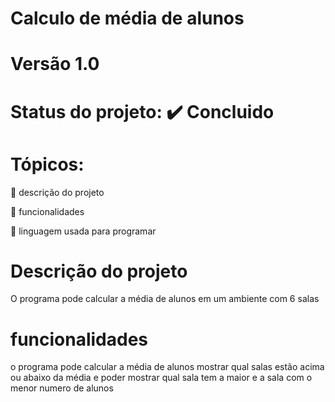 # Calculo de média de alunos
# Versão 1.0 
# Status do projeto: ✔️ Concluido
# Tópicos:
🔹 descrição do projeto

🔹 funcionalidades

🔹 linguagem usada para programar

# Descrição do projeto
O programa pode calcular a média de alunos em um ambiente com 6 salas
# funcionalidades
o programa pode calcular a média de alunos mostrar qual salas estão acima ou abaixo da média e poder mostrar qual sala tem a maior e a sala com o menor numero de alunos
